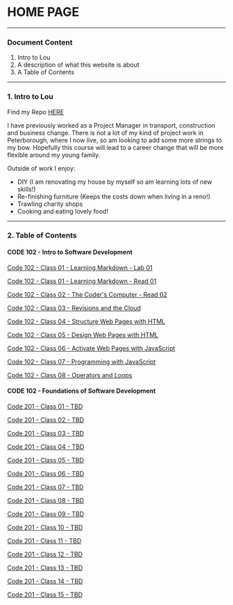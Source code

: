 # HOME PAGE
***
### Document Content


1. Intro to Lou
2. A description of what this website is about
3. A Table of Contents

***

### 1. Intro to Lou

Find my Repo [HERE](https://github.com/LouCairns?tab=repositories)


I have previously worked as a Project Manager in transport, construction and business change. There is not a lot of my kind of project work in Peterborough, where I now live, so am looking to add some more strings to my bow. Hopefully this course will lead to a career change that will be more flexible around my young family.

Outside of work I enjoy:
- DIY (I am renovating my house by myself so am learning lots of new skills!)
- Re-finishing furniture (Keeps the costs down when living in a reno!)
- Trawling charity shops
- Cooking and eating lovely food!

***

### 2. Table of Contents

#### CODE 102 - Intro to Software Development

[Code 102 - Class 01 - Learning Markdown - Lab 01](https://LouCairns.github.io/reading-notes/CODE-102-IntroToSoftwareDevelopment/Code-102-Class01-LearningMarkdown-Lab01)

[Code 102 - Class 01 - Learning Markdown - Read 01](https://LouCairns.github.io/reading-notes/CODE-102-IntroToSoftwareDevelopment/Code-102-Class01-LearningMarkdown-Read01)

[Code 102 - Class 02 - The Coder's Computer - Read 02](https://LouCairns.github.io/reading-notes/CODE-102-IntroToSoftwareDevelopment/Code-102-Class02-TheCoder'sComputer-Read02)

[Code 102 - Class 03 - Revisions and the Cloud](https://LouCairns.github.io/reading-notes/CODE-102-IntroToSoftwareDevelopment/Code-102-Class03-RevisionsAndTheCloud)

[Code 102 - Class 04 - Structure Web Pages with HTML](https://LouCairns.github.io/reading-notes/CODE-102-IntroToSoftwareDevelopment/Code-102-Class04-StructureWebPagesWithHTML)

[Code 102 - Class 05 - Design Web Pages with HTML](https://LouCairns.github.io/reading-notes/CODE-102-IntroToSoftwareDevelopment/Code-102-Class05-DesignWebPagesWithHTML)

[Code 102 - Class 06 - Activate Web Pages with JavaScript](https://LouCairns.github.io/reading-notes/CODE-102-IntroToSoftwareDevelopment/Code-102-Class06-ActivateWebPagesWithJavaScript)

[Code 102 - Class 07 - Programming with JavaScript](https://LouCairns.github.io/reading-notes/CODE-102-IntroToSoftwareDevelopment/Code-102-Class07-ProgrammingWithJavaScript)

[Code 102 - Class 08 - Operators and Loops](https://LouCairns.github.io/reading-notes/CODE-102-IntroToSoftwareDevelopment/Code-102-Class08-OperatorsAndLoops)


#### CODE 102 - Foundations of Software Development

[Code 201 - Class 01 - TBD](https://LouCairns.github.io/reading-notes/CODE-201-FoundationsOfSoftwareDevelopment/Code-201-Class01-TBD)

[Code 201 - Class 02 - TBD](https://LouCairns.github.io/reading-notes/CODE-201-FoundationsOfSoftwareDevelopment/Code-201-Class02-TBD)

[Code 201 - Class 03 - TBD](https://LouCairns.github.io/reading-notes/CODE-201-FoundationsOfSoftwareDevelopment/Code-201-Class03-TBD)

[Code 201 - Class 04 - TBD](https://LouCairns.github.io/reading-notes/CODE-201-FoundationsOfSoftwareDevelopment/Code-201-Class04-TBD)

[Code 201 - Class 05 - TBD](https://LouCairns.github.io/reading-notes/CODE-201-FoundationsOfSoftwareDevelopment/Code-201-Class05-TBD)

[Code 201 - Class 06 - TBD](https://LouCairns.github.io/reading-notes/CODE-201-FoundationsOfSoftwareDevelopment/Code-201-Class06-TBD)

[Code 201 - Class 07 - TBD](https://LouCairns.github.io/reading-notes/CODE-201-FoundationsOfSoftwareDevelopment/Code-201-Class07-TBD)

[Code 201 - Class 08 - TBD](https://LouCairns.github.io/reading-notes/CODE-201-FoundationsOfSoftwareDevelopment/Code-201-Class08-TBD)

[Code 201 - Class 09 - TBD](https://LouCairns.github.io/reading-notes/CODE-201-FoundationsOfSoftwareDevelopment/Code-201-Class09-TBD)

[Code 201 - Class 10 - TBD](https://LouCairns.github.io/reading-notes/CODE-201-FoundationsOfSoftwareDevelopment/Code-201-Class10-TBD)

[Code 201 - Class 11 - TBD](https://LouCairns.github.io/reading-notes/CODE-201-FoundationsOfSoftwareDevelopment/Code-201-Class11-TBD)

[Code 201 - Class 12 - TBD](https://LouCairns.github.io/reading-notes/CODE-201-FoundationsOfSoftwareDevelopment/Code-201-Class12-TBD)

[Code 201 - Class 13 - TBD](https://LouCairns.github.io/reading-notes/CODE-201-FoundationsOfSoftwareDevelopment/Code-201-Class13-TBD)

[Code 201 - Class 14 - TBD](https://LouCairns.github.io/reading-notes/CODE-201-FoundationsOfSoftwareDevelopment/Code-201-Class14-TBD)

[Code 201 - Class 15 - TBD](https://LouCairns.github.io/reading-notes/CODE-201-FoundationsOfSoftwareDevelopment/Code-201-Class15-TBD)

